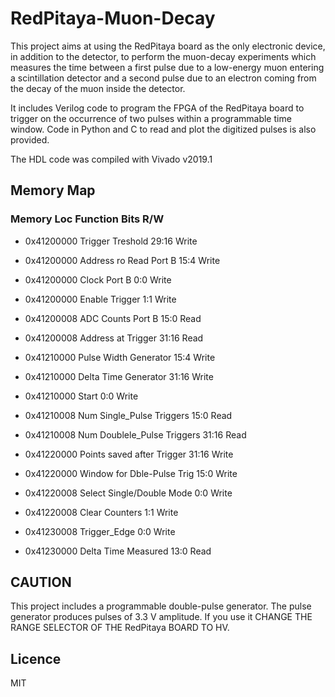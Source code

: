 # RedPitaya-Muon-Decay
This project aims at using the RedPitaya board as the only electronic device, in addition to the detector, to perform the muon-decay experiments which  measures the time between a first pulse due to a low-energy muon entering a scintillation detector and a second pulse due to an electron coming from the decay of the muon inside the detector.


It includes Verilog code to program the FPGA of the RedPitaya board to trigger on the occurrence of two pulses within a programmable time window. Code in Python and C to read and plot the digitized pulses is also provided. 


The HDL code was compiled with Vivado v2019.1

## Memory Map

### Memory Loc  Function					Bits	R/W

- 0x41200000  Trigger Treshold 			29:16 	Write

- 0x41200000  Address ro Read Port B 		15:4 	Write

- 0x41200000  Clock Port B 				 0:0 	Write

- 0x41200000  Enable Trigger				 1:1 	Write

- 0x41200008  ADC Counts Port B 			15:0 	Read

- 0x41200008  Address at Trigger 			31:16 	Read


- 0x41210000  Pulse Width Generator 		15:4 	Write

- 0x41210000  Delta Time Generator 		31:16 	Write

- 0x41210000  Start 						 0:0 	Write

- 0x41210008  Num Single_Pulse Triggers 	15:0 	Read 

- 0x41210008  Num Doublele_Pulse Triggers 31:16 	Read

- 0x41220000  Points saved after Trigger 	31:16 	Write

- 0x41220000  Window for Dble-Pulse Trig 	15:0 	Write

- 0x41220008  Select Single/Double Mode	 0:0 	Write

- 0x41220008  Clear Counters			 	 1:1 	Write




- 0x41230008  Trigger_Edge 				 0:0 	Write

- 0x41230000  Delta Time Measured 		13:0 	Read


## CAUTION
This project includes a programmable double-pulse generator. 
The pulse generator produces pulses of 3.3 V amplitude. If you use it CHANGE THE RANGE SELECTOR OF THE RedPitaya BOARD TO HV.


## Licence
MIT
